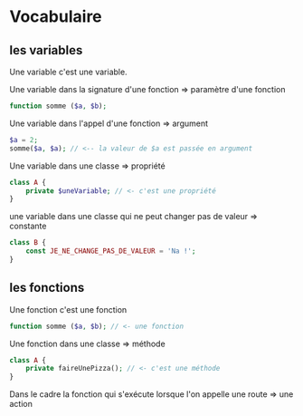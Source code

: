 # Vocabulaire

## les variables

Une variable c'est une variable.

Une variable dans la signature d'une fonction => paramètre d'une fonction

```php
function somme ($a, $b);
```

Une variable dans l'appel d'une fonction => argument

```php
$a = 2;
somme($a, $a); // <-- la valeur de $a est passée en argument
```

Une variable dans une classe => propriété

```php
class A {
    private $uneVariable; // <- c'est une propriété 
}
```

une variable dans une classe qui ne peut changer pas de valeur => constante

```php
class B {
    const JE_NE_CHANGE_PAS_DE_VALEUR = 'Na !';
}
```

## les fonctions

Une fonction c'est une fonction

```php
function somme ($a, $b); // <- une fonction
```

Une fonction dans une classe => méthode

```php
class A {
    private faireUnePizza(); // <- c'est une méthode
}
```

Dans le cadre la fonction qui s'exécute lorsque l'on appelle une route => une action
